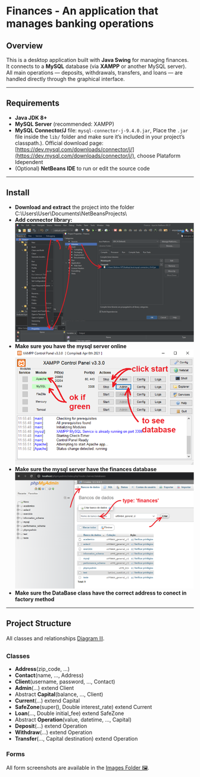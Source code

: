 # Finances - An application that manages banking operations

## Overview
This is a desktop application built with **Java Swing** for managing finances.  
It connects to a **MySQL** database (via **XAMPP** or another MySQL server).  
All main operations — deposits, withdrawals, transfers, and loans — are handled directly through the graphical interface.

---

## Requirements
- **Java JDK 8+**
- **MySQL Server** (recommended: XAMPP)
- **MySQL Connector/J** file: `mysql-connector-j-9.4.0.jar`, Place the `.jar` file inside the `lib/` folder and make sure it’s included in your project’s classpath.).
Official download page: [https://dev.mysql.com/downloads/connector/j/](https://dev.mysql.com/downloads/connector/j/), choose Plataform Idependent
- (Optional) **NetBeans IDE** to run or edit the source code
---

## Install
- **Download and extract** the project into the folder C:\Users\User\Documents\NetBeansProjects\
- **Add connector library:**
![Connector](images/00_connector.png)
- **Make sure you have the mysql server online**
![Xampp](images/01_xampp.png)
- **Make sure the mysql server have the finances database**
![Database](images/02_database.png)
- **Make sure the DataBase class have the correct address to conect in factory method**
---

## Project Structure
All classes and relationships [Diagram ⛓](https://lucid.app/lucidchart/d719d178-a64a-4bc4-8f8f-a31e21a69fe4/edit?invitationId=inv_9bad4673-da67-4556-bb84-ad3c5793fb6b&page=0_0#).
### Classes
- **Address**(zip_code, ...)
- **Contact**(name, ..., Address)
- **Client**(username, password, ..., Contact)
- **Admin**(...) extend Client
- Abstract **Capital**(balance, ..., Client)
- **Current**(...) extend Capital
- **SafeZone**(super(), Double interest_rate) extend Current
- **Loan**(..., Double initial_fee) extend SafeZone
- Abstract **Operation**(value, datetime, ..., Capital)
- **Deposit**(...) extend Operation
- **Withdraw**(...) extend Operation
- **Transfer**(..., Capital destination) extend Operation
### Forms
All form screenshots are available in the [Images Folder 🖼️](images/).
